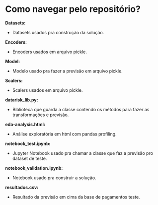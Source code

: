 # **Como navegar pelo repositório?**

**Datasets:**
- Datasets usados pra construção da solução.

**Encoders:**
- Encoders usados em arquivo pickle.

**Model:**
- Modelo usado pra fazer a previsão em arquivo pickle.

**Scalers:**
- Scalers usados em arquivo pickle.

**datarisk_lib.py:**
- Biblioteca que guarda a classe contendo os métodos para fazer as transformações e previsão.

**eda-analysis.html:**
- Análise exploratória em html com pandas profiling.

**notebook_test.ipynb:**
- Jupyter Notebook usado pra chamar a classe que faz a previsão pro dataset de teste.

**notebook_validation.ipynb:**
- Notebook usado pra construir a solução.

**resultados.csv:**
- Resultado da previsão em cima da base de pagamentos teste.
